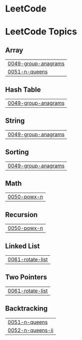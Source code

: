 # LeetCode
<!---LeetCode Topics Start-->
# LeetCode Topics
## Array
|  |
| ------- |
| [0049-group-anagrams](https://github.com/Hiruvinda/LeetCode/tree/master/0049-group-anagrams) |
| [0051-n-queens](https://github.com/Hiruvinda/LeetCode/tree/master/0051-n-queens) |
## Hash Table
|  |
| ------- |
| [0049-group-anagrams](https://github.com/Hiruvinda/LeetCode/tree/master/0049-group-anagrams) |
## String
|  |
| ------- |
| [0049-group-anagrams](https://github.com/Hiruvinda/LeetCode/tree/master/0049-group-anagrams) |
## Sorting
|  |
| ------- |
| [0049-group-anagrams](https://github.com/Hiruvinda/LeetCode/tree/master/0049-group-anagrams) |
## Math
|  |
| ------- |
| [0050-powx-n](https://github.com/Hiruvinda/LeetCode/tree/master/0050-powx-n) |
## Recursion
|  |
| ------- |
| [0050-powx-n](https://github.com/Hiruvinda/LeetCode/tree/master/0050-powx-n) |
## Linked List
|  |
| ------- |
| [0061-rotate-list](https://github.com/Hiruvinda/LeetCode/tree/master/0061-rotate-list) |
## Two Pointers
|  |
| ------- |
| [0061-rotate-list](https://github.com/Hiruvinda/LeetCode/tree/master/0061-rotate-list) |
## Backtracking
|  |
| ------- |
| [0051-n-queens](https://github.com/Hiruvinda/LeetCode/tree/master/0051-n-queens) |
| [0052-n-queens-ii](https://github.com/Hiruvinda/LeetCode/tree/master/0052-n-queens-ii) |
<!---LeetCode Topics End-->